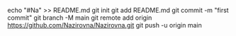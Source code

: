 echo "#Na" >> README.md
git init
git add README.md
git commit -m "first commit"
git branch -M main
git remote add origin https://github.com/Nazirovna/Nazirovna.git
git push -u origin main
